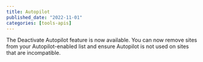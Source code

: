 ```yaml
---
title: Autopilot
published_date: "2022-11-01"
categories: [tools-apis]
---
```

The Deactivate Autopilot feature is now available. You can now remove sites from your Autopilot-enabled list and ensure Autopilot is not used on sites that are incompatible.
